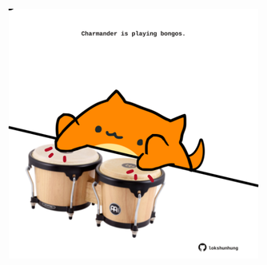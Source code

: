 <!-- built at 22/04/2024, 03:00:57 UTC -->
<p align="center">
  <img width="500" height="500" src="./ReadmeImage.svg">
</p>
